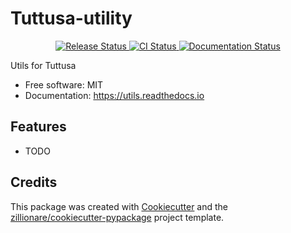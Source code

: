 # Tuttusa-utility


<p align="center">
<a href="https://pypi.python.org/pypi/utils">
    <img src="https://img.shields.io/pypi/v/utils.svg"
        alt = "Release Status">
</a>

<a href="https://github.com/Vaunorage/utils/actions">
    <img src="https://github.com/Vaunorage/utils/actions/workflows/main.yml/badge.svg?branch=release" alt="CI Status">
</a>

<a href="https://utils.readthedocs.io/en/latest/?badge=latest">
    <img src="https://readthedocs.org/projects/utils/badge/?version=latest" alt="Documentation Status">
</a>

</p>


Utils for Tuttusa


* Free software: MIT
* Documentation: <https://utils.readthedocs.io>


## Features

* TODO

## Credits

This package was created with [Cookiecutter](https://github.com/audreyr/cookiecutter) and the [zillionare/cookiecutter-pypackage](https://github.com/zillionare/cookiecutter-pypackage) project template.
